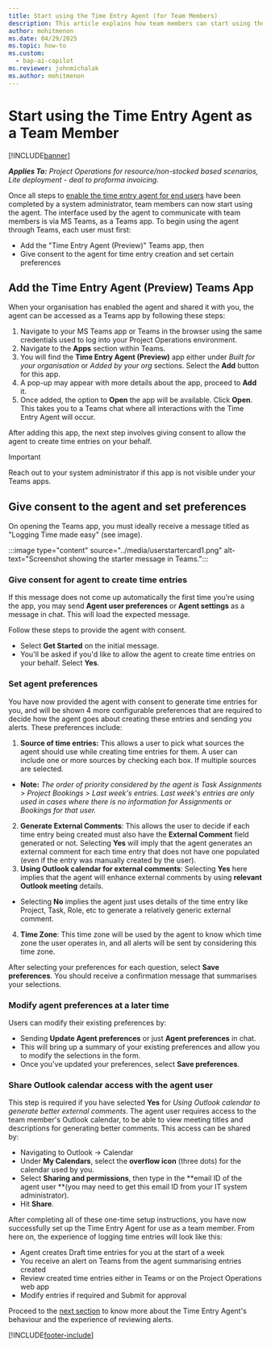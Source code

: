 ```yaml
---
title: Start using the Time Entry Agent (for Team Members)
description: This article explains how team members can start using the Time Entry Agent through MS Teams.
author: mohitmenon
ms.date: 04/29/2025
ms.topic: how-to
ms.custom: 
  - bap-ai-copilot 
ms.reviewer: johnmichalak
ms.author: mohitmenon
---
```


# Start using the Time Entry Agent as a Team Member

[!INCLUDE[banner](../includes/banner.md)]

_**Applies To:** Project Operations for resource/non-stocked based scenarios, Lite deployment - deal to proforma invoicing._

Once all steps to [enable the time entry agent for end users](enable-time-entry-agent.md) have been completed by a system administrator, team members can now start using the agent. The interface used by the agent to communicate with team members is via MS Teams, as a Teams app. To begin using the agent through Teams, each user must first:
- Add the "Time Entry Agent (Preview)" Teams app, then
- Give consent to the agent for time entry creation and set certain preferences 

## Add the Time Entry Agent (Preview) Teams App

When your organisation has enabled the agent and shared it with you, the agent can be accessed as a Teams app by following these steps:
1. Navigate to your MS Teams app or Teams in the browser using the same credentials used to log into your Project Operations environment.
2. Navigate to the **Apps** section within Teams.
3. You will find the **Time Entry Agent (Preview)** app either under _Built for your organisation_ or _Added by your org_ sections. Select the **Add** button for this app.
4. A pop-up may appear with more details about the app, proceed to **Add** it.
5. Once added, the option to **Open** the app will be available. Click **Open**. This takes you to a Teams chat where all interactions with the Time Entry Agent will occur.

After adding this app, the next step involves giving consent to allow the agent to create time entries on your behalf.

> [!IMPORTANT]
> Reach out to your system administrator if this app is not visible under your Teams apps.

## Give consent to the agent and set preferences
 
On opening the Teams app, you must ideally receive a message titled as "Logging Time made easy" (see image). 

:::image type="content" source="../media/userstartercard1.png" alt-text="Screenshot showing the starter message in Teams.":::

### Give consent for agent to create time entries
If this message does not come up automatically the first time you're using the app, you may send **Agent user preferences** or **Agent settings** as a message in chat. This will load the expected message.

Follow these steps to provide the agent with consent.
- Select **Get Started** on the initial message.
- You'll be asked if you'd like to allow the agent to create time entries on your behalf. Select **Yes**.

### Set agent preferences 
You have now provided the agent with consent to generate time entries for you, and will be shown 4 more configurable preferences that are required to decide how the agent goes about creating these entries and sending you alerts. These preferences include:
1. **Source of time entries:** This allows a user to pick what sources the agent should use while creating time entries for them. A user can include one or more sources by checking each box. If multiple sources are selected.
  - **Note:** _The order of priority considered by the agent is Task Assignments > Project Bookings > Last week's entries. Last week's entries are only used in cases where there is no information for Assignments or Bookings for that user._
2. **Generate External Comments**: This allows the user to decide if each time entry being created must also have the **External Comment** field generated or not. Selecting **Yes** will imply that the agent generates an external comment for each time entry that does not have one populated (even if the entry was manually created by the user).
3. **Using Outlook calendar for external comments**: Selecting **Yes** here implies that the agent will enhance external comments by using **relevant Outlook meeting** details.
  - Selecting **No** implies the agent just uses details of the time entry like Project, Task, Role, etc to generate a relatively generic external comment.
4. **Time Zone**: This time zone will be used by the agent to know which time zone the user operates in, and all alerts will be sent by considering this time zone.

After selecting your preferences for each question, select **Save preferences**. You should receive a confirmation message that summarises your selections.

### Modify agent preferences at a later time

Users can modify their existing preferences by: 
- Sending **Update Agent preferences** or just **Agent preferences** in chat.
- This will bring up a summary of your existing preferences and allow you to modify the selections in the form.
- Once you've updated your preferences, select **Save preferences**. 


### Share Outlook calendar access with the agent user

This step is required if you have selected **Yes** for _Using Outlook calendar to generate better external comments_. The agent user requires access to the team member's Outlook calendar, to be able to view meeting titles and descriptions for generating better comments. This access can be shared by:
- Navigating to Outlook -> Calendar
- Under **My Calendars**, select the **overflow icon** (three dots) for the calendar used by you.
- Select **Sharing and permissions**, then type in the **email ID of the agent user **(you may need to get this email ID from your IT system administrator).
- Hit **Share**.

After completing all of these one-time setup instructions, you have now successfully set up the Time Entry Agent for use as a team member. From here on, the experience of logging time entries will look like this:
- Agent creates Draft time entries for you at the start of a week
- You receive an alert on Teams from the agent summarising entries created
- Review created time entries either in Teams or on the Project Operations web app
- Modify entries if required and Submit for approval

Proceed to the [next section](reviewing-entries-created-by-time-agent.md) to know more about the Time Entry Agent's behaviour and the experience of reviewing alerts.


 [!INCLUDE[footer-include](../includes/footer-banner.md)]
